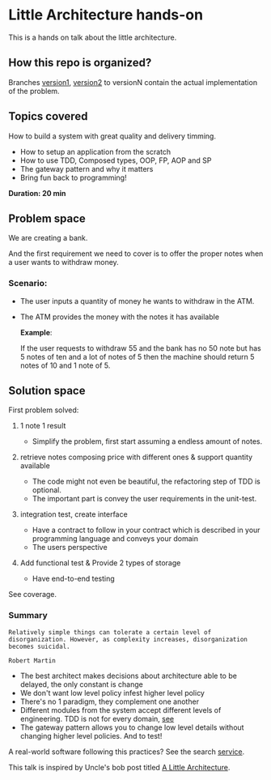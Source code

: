 # Little Architecture hands-on

This is a hands on talk about the little architecture.



## How this repo is organized?

Branches [version1](https://github.com/jeanCarloMachado/little-architecture/tree/version1), [version2](https://github.com/jeanCarloMachado/little-architecture/tree/version2) to versionN contain the actual implementation of the problem.

## Topics covered

How to build a system with great quality and delivery timming.

- How to setup an application from the scratch
- How to use TDD, Composed types, OOP, FP, AOP and SP
- The gateway pattern and why it matters
- Bring fun back to programming!

**Duration: 20 min**

## Problem space

We are creating a bank.

And the first requirement we need to cover is to offer the proper notes
when a user wants to withdraw money.

### Scenario:

- The user inputs a quantity of money he wants to withdraw in the ATM.
- The ATM provides the money with the notes it has available

    **Example**:

    If the user requests to withdraw 55 and the bank has no 50 note but has 5 notes of ten
    and a lot of notes of 5 then the machine should return 5 notes of 10 and 1 note of 5.

## Solution space

First problem solved:

1. 1 note 1 result

	- Simplify the problem, first start assuming a endless amount of notes.

2. retrieve notes composing price with different ones & support quantity available

	- The code might not even be beautiful, the refactoring step of TDD is optional.
	- The important part is convey the user requirements in the unit-test.

3. integration test, create interface
	- Have a contract to follow in your contract which is described in your programming language and conveys your domain
	- The users perspective

4. Add functional test & Provide 2 types of storage
	- Have end-to-end testing
	
See coverage.

### Summary

	Relatively simple things can tolerate a certain level of
	disorganization. However, as complexity increases, disorganization
	becomes suicidal.

	Robert Martin
	

- The best architect makes decisions about architecture able to be delayed, the only constant is change
- We don't want low level policy infest higher level policy
- There's no 1 paradigm, they complement one another
- Different modules from the system accept different levels of engineering. TDD is not for every domain, [see](https://en.wikipedia.org/wiki/Cynefin_framework)
- The gateway pattern allows you to change low level details without changing higher level policies. And to test!

A real-world software following this practices? See the search [service](https://github.com/getyourguide/search).

This talk is inspired by Uncle's bob post titled [A Little Architecture](https://blog.cleancoder.com/uncle-bob/2016/01/04/ALittleArchitecture.html).
